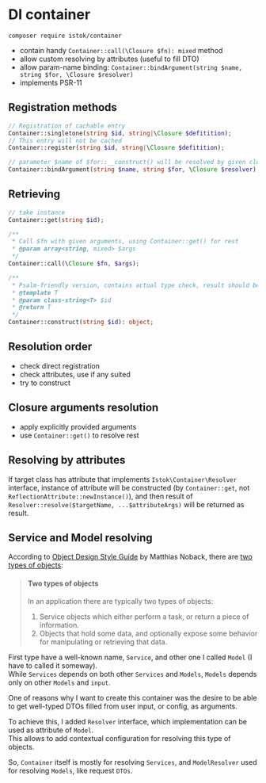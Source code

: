# DI container

```shell
composer require istok/container
```

- contain handy `Container::call(\Closure $fn): mixed` method
- allow custom resolving by attributes (useful to fill DTO)
- allow param-name binding: `Container::bindArgument(string $name, string $for, \Closure $resolver)`
- implements PSR-11

## Registration methods
```php
// Registration of cachable entry
Container::singletone(string $id, string|\Closure $defitition);
// This entry will not be cached
Container::register(string $id, string|\Closure $defitition);

// parameter $name of $for::__construct() will be resolved by given closure 
Container::bindArgument(string $name, string $for, \Closure $resolver);
```
## Retrieving
```php
// take instance
Container::get(string $id);

/**
 * Call $fn with given arguments, using Container::get() for rest
 * @param array<string, mixed> $args
 */
Container::call(\Closure $fn, $args);

/**
 * Psalm-friendly version, contains actual type check, result should be typeof T
 * @template T
 * @param class-string<T> $id
 * @return T
 */
Container::construct(string $id): object;

```

## Resolution order
- check direct registration
- check attributes, use if any suited
- try to construct

## Closure arguments resolution
- apply explicitly provided arguments
- use `Container::get()` to resolve rest

## Resolving by attributes
If target class has attribute that implements `Istok\Container\Resolver` interface, instance of attribute will be constructed (by `Container::get`, not `ReflectionAttribute::newInstance()`), and then result of `Resolver::resolve($targetName, ...$attributeArgs)` will be returned as result.


## Service and Model resolving

According to [Object Design Style Guide](https://matthiasnoback.nl/book/style-guide-for-object-design/) by Matthias
Noback, there are [two types of objects](https://medium.com/swlh/objects-services-and-dependencies-58106df2ac2b):
> #### Two types of objects
> In an application there are typically two types of objects:
> 1. Service objects which either perform a task, or return a piece of information.
> 2. Objects that hold some data, and optionally expose some behavior for manipulating or retrieving that data.
>

First type have a well-known name, `Service`, and other one I called `Model` (I have to called it someway).  
While `Services` depends on both other `Services` and `Models`, `Models` depends only on other `Models` and `input`.
  
One of reasons why I want to create this container was the desire to be able to get well-typed DTOs filled from user input, or
config, as arguments.  
  
To achieve this, I added `Resolver` interface, which implementation can be used as attribute of `Model`.  
This allows to add contextual configuration for resolving this type of objects.

So, `Container` itself is mostly for resolving `Services`, and `ModelResolver` used for resolving `Models`, like request `DTOs`.


